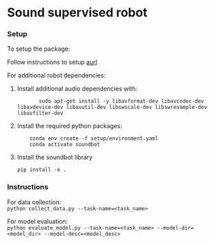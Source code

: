 # Sound supervised robot

### Setup

To setup the package:<br>

Follow instructions to setup [aurl](https://github.com/abitha-thankaraj/audio-robot-learning)<br>

For additional robot dependencies:

1. Install additional audio dependencies with:
    ```
           sudo apt-get install -y libavformat-dev libavcodec-dev libavdevice-dev libavutil-dev libswscale-dev libswresample-dev libavfilter-dev

    ```

2. Install the required python packages:

    ```
        conda env create -f setup/environment.yaml
        conda activate soundbot
    ```   
3. Install the soundbot library
    ```
    pip install -e .
    ```

### Instructions

For data collection:<br>
    ```
        python collect_data.py --task-name=<task_name>
    ```

For model evaluation:<br>
    ```
        python evaluate_model.py --task-name=<task_name> --model-dir=<model_dir> --model-desc=<model_desc>
    ```
